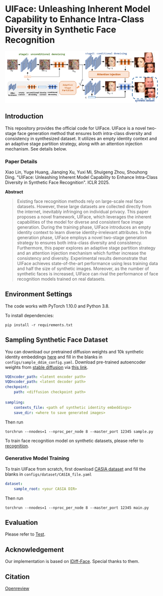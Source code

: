# UIFace: Unleashing Inherent Model Capability to Enhance Intra-Class Diversity in Synthetic Face Recognition

![pipeline](pipeline.png)

## Introduction

This repository provides the official code for UIFace. UIFace is a novel two-stage face generation method that ensures both intra-class diversity and consistency in synthesized dataset. It utilizes an empty identity context and an adaptive stage partition strategy, along with an attention injection mechanism. See details below.

### Paper Details

Xiao Lin, Yuge Huang, Jianqing Xu, Yuxi Mi, Shuigeng Zhou, Shouhong Ding. "UIFace: Unleashing Inherent Model Capability to Enhance Intra-Class Diversity in Synthetic Face Recognition". ICLR 2025.

**Abstract**

> Existing face recognition methods rely on large-scale real face datasets. However, these large datasets are collected directly from the internet, inevitably infringing on individual privacy. This paper proposes a novel framework, UIFace, which leverages the inherent capabilities of the model for diverse and consistent face image generation. During the training phase, UIFace introduces an empty identity context to learn diverse identity-irrelevant attributes. In the generation phase, UIFace employs a novel two-stage generation strategy to ensures both intra-class diversity and consistency. Furthermore, this paper explores an adaptive stage partition strategy and an attention injection mechanism which further increase the consistency and diversity. Experimental results demonstrate that UIFace achieves state-of-the-art performance using less training data and half the size of synthetic images. Moreover, as the number of synthetic faces is increased, UIFace can rival the performance of face recognition models trained on real datasets.

## Environment Settings

The code works with PyTorch 1.10.0 and Python 3.8. 

To install dependencies:

```
pip install -r requirements.txt
```

## Sampling Synthetic Face Dataset 

You can download our pretrained diffusion weights and 10k synthetic identity embeddings [here](https://drive.google.com/drive/folders/11OnYj0mtEkepjl3gE2oLeDJu_WeuB0Ma?sjid=14928657911203604045-NC) and fill in the blanks in `configs/sample_ddim_config.yaml`. Download pre-trained autoencoder weights from [stable diffusion](https://github.com/CompVis/latent-diffusion) via [this link](https://drive.google.com/drive/folders/1d-zs3yjsnzOMNkz7qy3JSb-fMf0UmSdT).

```yaml
VQEncoder_path: <latent encoder path>
VQDncoder_path: <latent decoder path>
checkpoint:
    path: <diffusion checkpoint path>

sampling:
    contexts_file: <path of synthetic identity embeddings>
    save_dir: <where to save generated images>
```

Then run 
```
torchrun --nnodes=1 --nproc_per_node 8 --master_port 12345 sample.py
```

To train face recognition model on synthetic datasets, please refer to [recognition](../../recognition/README.md).
### Generative Model Training
To train UIFace from scratch, first download [CASIA dataset](https://arxiv.org/abs/1411.7923) and fill the blanks in `configs/dataset/CASIA_file.yaml`

```yaml
dataset:
    sample_root: <your CASIA DIR>
```
Then run
 ```
torchrun --nnodes=1 --nproc_per_node 8 --master_port 12345 main.py
```

## Evaluation

Please refer to [Test](../../recognition/test/README.md).

## Acknowledgement

Our implementation is based on [IDiff-Face](https://github.com/fdbtrs/idiff-face). Special thanks to them.

## Citation

[Openreview](https://openreview.net/forum?id=riieAeQBJm&referrer=%5Bthe%20profile%20of%20Xiao%20Lin%5D(%2Fprofile%3Fid%3D~Xiao_Lin15))